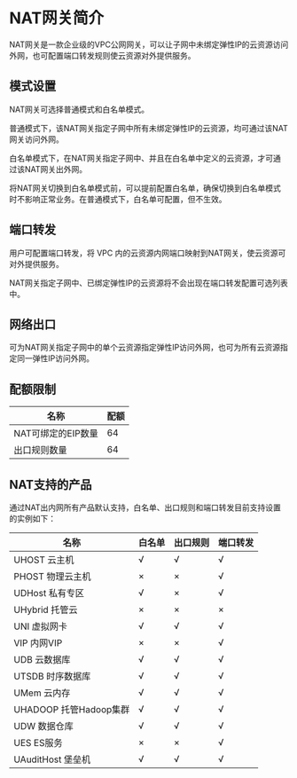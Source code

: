 

# NAT网关简介

NAT网关是一款企业级的VPC公网网关，可以让子网中未绑定弹性IP的云资源访问外网，也可配置端口转发规则使云资源对外提供服务。

## 模式设置

NAT网关可选择普通模式和白名单模式。

普通模式下，该NAT网关指定子网中所有未绑定弹性IP的云资源，均可通过该NAT网关访问外网。

白名单模式下，在NAT网关指定子网中、并且在白名单中定义的云资源，才可通过该NAT网关出外网。

将NAT网关切换到白名单模式前，可以提前配置白名单，确保切换到白名单模式时不影响正常业务。在普通模式下，白名单可配置，但不生效。

## 端口转发

用户可配置端口转发，将 VPC 内的云资源内网端口映射到NAT网关，使云资源可对外提供服务。

NAT网关指定子网中、已绑定弹性IP的云资源将不会出现在端口转发配置可选列表中。

## 网络出口

可为NAT网关指定子网中的单个云资源指定弹性IP访问外网，也可为所有云资源指定同一弹性IP访问外网。

## 配额限制

|名称|配额|
|---|---|
|NAT可绑定的EIP数量|64|
|出口规则数量|64|

## NAT支持的产品
通过NAT出内网所有产品默认支持，白名单、出口规则和端口转发目前支持设置的实例如下：

| 名称                | 白名单 | 出口规则 | 端口转发 |
|-------------------|-----|------|------|
| UHOST 云主机             | √   | √    | √    |
| PHOST 物理云主机             | ×   | ×    | √    |
|UDHost 私有专区           |√|×|√|
|UHybrid 托管云   | ×  |  × | ×  |
| UNI 虚拟网卡               | √   | √    | √    |
| VIP 内网VIP           |  ×  |  ×  |  √ |
| UDB 云数据库               | √   | √    | √    |
| UTSDB 时序数据库            | √   | √    | √    |
| UMem 云内存 | √   | √    | √    |
| UHADOOP 托管Hadoop集群           | √   | √    | √    |
| UDW 数据仓库              | √   | √    | √    |
| UES ES服务        | ×   | ×    | √   |
| UAuditHost 堡垒机  | √   | √    | √    |
